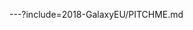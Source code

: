 <!-- in toplevel PITCHME.md file can use modular markdown to combine md files -->

---?include=2018-GalaxyEU/PITCHME.md
